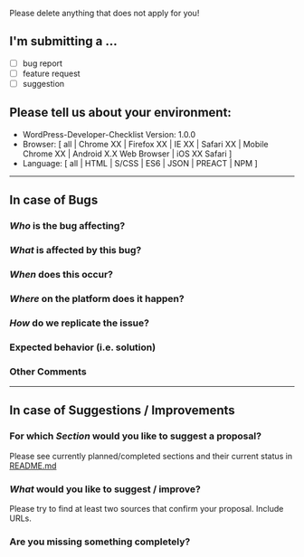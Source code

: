 Please delete anything that does not apply for you!

## I'm submitting a ...
  - [ ] bug report
  - [ ] feature request
  - [ ] suggestion

## Please tell us about your environment:

  - WordPress-Developer-Checklist Version: 1.0.0
  - Browser: [ all | Chrome XX | Firefox XX | IE XX | Safari XX | Mobile Chrome XX | Android X.X Web Browser | iOS XX Safari ]
  - Language: [ all | HTML | S/CSS | ES6 | JSON | PREACT | NPM ]

---

## In case of Bugs

### *Who* is the bug affecting?

### *What* is affected by this bug?

### *When* does this occur?

### *Where* on the platform does it happen?

### *How* do we replicate the issue?

### Expected behavior (i.e. solution)

### Other Comments

---

## In case of Suggestions / Improvements

### For which *Section* would you like to suggest a proposal?
Please see currently planned/completed sections and their current status in [README.md](https://github.com/Thomas-A-Reinert/WordPress-Developer-Checklist/blob/master/README.md)

### *What* would you like to suggest / improve?
Please try to find at least two sources that confirm your proposal. Include URLs.

### Are you missing something completely?
